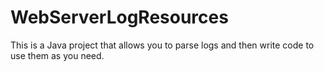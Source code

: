 # WebServerLogResources
This is a Java project that allows you to parse logs and then write code to use them as you need.
